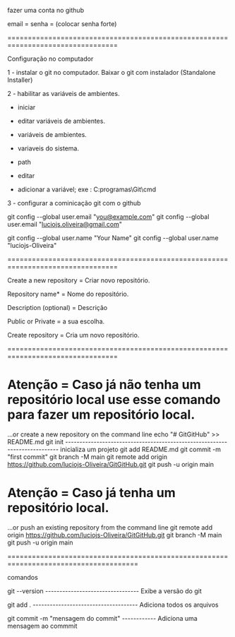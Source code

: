 fazer uma conta no github

email = 
senha = (colocar senha forte)

=================================================================================

Configuração no computador

1 - instalar o git no computador. Baixar o git com instalador (Standalone Installer)

2 - habilitar as variáveis de ambientes.

- iniciar

- editar variáveis de ambientes.

- variáveis de ambientes.

- variaveis do sistema.

- path

- editar

- adicionar a variável; exe : C:programas\Git\cmd


3 - configurar a cominicação git com o github

git config --global user.email "you@example.com"
git config --global user.email "luciojs.oliveira@gmail.com"

git config --global user.name "Your Name"
git config --global user.name "luciojs-Oliveira"













=================================================================================

Create a new repository = Criar novo repositório.


Repository name* = Nome do repositório.

Description (optional) = Descrição


Public or Private = a sua escolha.


Create repository = Cria um novo repositório.





=================================================================================


Atenção = Caso já não tenha um repositório local use esse comando para fazer um repositório local.
===============================================

…or create a new repository on the command line
echo "# GitGitHub" >> README.md
git init --------------------------------------------------------------------------- inicializa um projeto
git add README.md
git commit -m "first commit"
git branch -M main
git remote add origin https://github.com/luciojs-Oliveira/GitGitHub.git
git push -u origin main

Atenção = Caso já tenha um repositório local.
============================================

…or push an existing repository from the command line
git remote add origin https://github.com/luciojs-Oliveira/GitGitHub.git
git branch -M main
git push -u origin main



======================================================================================

comandos 

git --version --------------------------------- Exibe a versão do git 

git add . ------------------------------------- Adiciona todos os arquivos

git commit -m "mensagem do commit" ------------ Adiciona uma mensagem ao commmit


